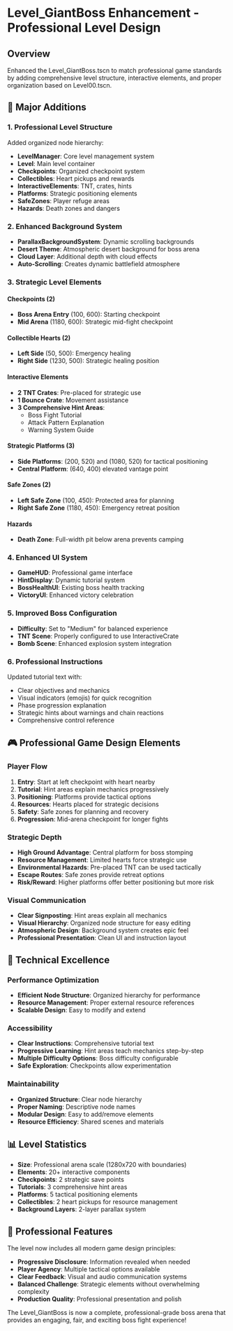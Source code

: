# Level_GiantBoss Enhancement - Professional Level Design

## Overview
Enhanced the Level_GiantBoss.tscn to match professional game standards by adding comprehensive level structure, interactive elements, and proper organization based on Level00.tscn.

## 🎯 **Major Additions**

### **1. Professional Level Structure**
Added organized node hierarchy:
- **LevelManager**: Core level management system
- **Level**: Main level container
- **Checkpoints**: Organized checkpoint system  
- **Collectibles**: Heart pickups and rewards
- **InteractiveElements**: TNT, crates, hints
- **Platforms**: Strategic positioning elements
- **SafeZones**: Player refuge areas
- **Hazards**: Death zones and dangers

### **2. Enhanced Background System**
- **ParallaxBackgroundSystem**: Dynamic scrolling backgrounds
- **Desert Theme**: Atmospheric desert background for boss arena
- **Cloud Layer**: Additional depth with cloud effects
- **Auto-Scrolling**: Creates dynamic battlefield atmosphere

### **3. Strategic Level Elements**

#### **Checkpoints (2)**
- **Boss Arena Entry** (100, 600): Starting checkpoint
- **Mid Arena** (1180, 600): Strategic mid-fight checkpoint

#### **Collectible Hearts (2)**
- **Left Side** (50, 500): Emergency healing
- **Right Side** (1230, 500): Strategic healing position

#### **Interactive Elements**
- **2 TNT Crates**: Pre-placed for strategic use
- **1 Bounce Crate**: Movement assistance
- **3 Comprehensive Hint Areas**: 
  - Boss Fight Tutorial
  - Attack Pattern Explanation  
  - Warning System Guide

#### **Strategic Platforms (3)**
- **Side Platforms**: (200, 520) and (1080, 520) for tactical positioning
- **Central Platform**: (640, 400) elevated vantage point

#### **Safe Zones (2)**
- **Left Safe Zone** (100, 450): Protected area for planning
- **Right Safe Zone** (1180, 450): Emergency retreat position

#### **Hazards**
- **Death Zone**: Full-width pit below arena prevents camping

### **4. Enhanced UI System**
- **GameHUD**: Professional game interface
- **HintDisplay**: Dynamic tutorial system
- **BossHealthUI**: Existing boss health tracking
- **VictoryUI**: Enhanced victory celebration

### **5. Improved Boss Configuration**
- **Difficulty**: Set to "Medium" for balanced experience
- **TNT Scene**: Properly configured to use InteractiveCrate
- **Bomb Scene**: Enhanced explosion system integration

### **6. Professional Instructions**
Updated tutorial text with:
- Clear objectives and mechanics
- Visual indicators (emojis) for quick recognition
- Phase progression explanation
- Strategic hints about warnings and chain reactions
- Comprehensive control reference

## 🎮 **Professional Game Design Elements**

### **Player Flow**
1. **Entry**: Start at left checkpoint with heart nearby
2. **Tutorial**: Hint areas explain mechanics progressively  
3. **Positioning**: Platforms provide tactical options
4. **Resources**: Hearts placed for strategic decisions
5. **Safety**: Safe zones for planning and recovery
6. **Progression**: Mid-arena checkpoint for longer fights

### **Strategic Depth**
- **High Ground Advantage**: Central platform for boss stomping
- **Resource Management**: Limited hearts force strategic use
- **Environmental Hazards**: Pre-placed TNT can be used tactically
- **Escape Routes**: Safe zones provide retreat options
- **Risk/Reward**: Higher platforms offer better positioning but more risk

### **Visual Communication**
- **Clear Signposting**: Hint areas explain all mechanics
- **Visual Hierarchy**: Organized node structure for easy editing
- **Atmospheric Design**: Background system creates epic feel
- **Professional Presentation**: Clean UI and instruction layout

## 🔧 **Technical Excellence**

### **Performance Optimization**
- **Efficient Node Structure**: Organized hierarchy for performance
- **Resource Management**: Proper external resource references
- **Scalable Design**: Easy to modify and extend

### **Accessibility**
- **Clear Instructions**: Comprehensive tutorial text
- **Progressive Learning**: Hint areas teach mechanics step-by-step
- **Multiple Difficulty Options**: Boss difficulty configurable
- **Safe Exploration**: Checkpoints allow experimentation

### **Maintainability**
- **Organized Structure**: Clear node hierarchy
- **Proper Naming**: Descriptive node names
- **Modular Design**: Easy to add/remove elements
- **Resource Efficiency**: Shared scenes and materials

## 📊 **Level Statistics**

- **Size**: Professional arena scale (1280x720 with boundaries)
- **Elements**: 20+ interactive components
- **Checkpoints**: 2 strategic save points
- **Tutorials**: 3 comprehensive hint areas
- **Platforms**: 5 tactical positioning elements
- **Collectibles**: 2 heart pickups for resource management
- **Background Layers**: 2-layer parallax system

## 🚀 **Professional Features**

The level now includes all modern game design principles:
- **Progressive Disclosure**: Information revealed when needed
- **Player Agency**: Multiple tactical options available
- **Clear Feedback**: Visual and audio communication systems
- **Balanced Challenge**: Strategic elements without overwhelming complexity
- **Production Quality**: Professional presentation and polish

The Level_GiantBoss is now a complete, professional-grade boss arena that provides an engaging, fair, and exciting boss fight experience!
